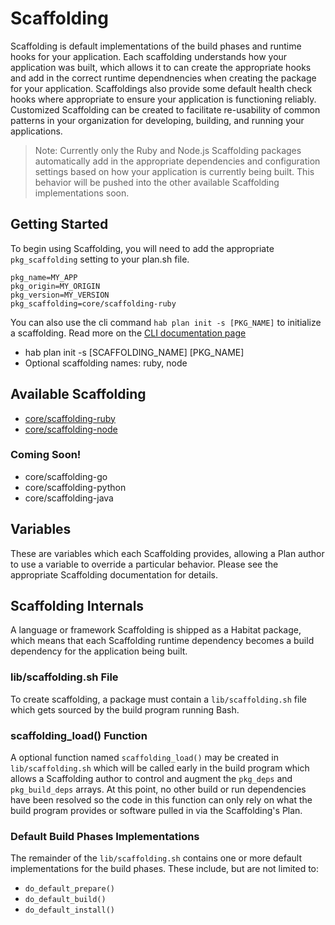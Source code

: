 # Scaffolding

Scaffolding is default implementations of the build phases and runtime hooks for your application. Each scaffolding understands how your application was built, which allows it to can create the appropriate hooks and add in the correct runtime dependnencies when creating the package for your application. Scaffoldings also provide some default health check hooks where appropriate to ensure your application is functioning reliably. Customized Scaffolding can be created to facilitate re-usability of common patterns in your organization for developing, building, and running your applications.

> Note: Currently only the Ruby and Node.js Scaffolding packages automatically add in the appropriate dependencies and configuration settings based on how your application is currently being built. This behavior will be pushed into the other available Scaffolding implementations soon.

## Getting Started

To begin using Scaffolding, you will need to add the appropriate `pkg_scaffolding` setting to your plan.sh file.

    pkg_name=MY_APP
    pkg_origin=MY_ORIGIN
    pkg_version=MY_VERSION
    pkg_scaffolding=core/scaffolding-ruby

You can also use the cli command `hab plan init -s [PKG_NAME]` to initialize a scaffolding. Read more on the [CLI documentation page](/docs/reference/cli-docs/)
* hab plan init -s [SCAFFOLDING_NAME] [PKG_NAME] 
* Optional scaffolding names: ruby, node


## Available Scaffolding

* [core/scaffolding-ruby](https://github.com/habitat-sh/core-plans/blob/master/scaffolding-ruby/)
* [core/scaffolding-node](https://github.com/habitat-sh/core-plans/tree/master/scaffolding-node)

### Coming Soon!

* core/scaffolding-go
* core/scaffolding-python
* core/scaffolding-java

## Variables

These are variables which each Scaffolding provides, allowing a Plan author to use a variable to override a particular behavior.  Please see the appropriate Scaffolding documentation for details.

## Scaffolding Internals

A language or framework Scaffolding is shipped as a Habitat package, which means that each Scaffolding runtime dependency becomes a build dependency for the application being built.

### lib/scaffolding.sh File

To create scaffolding, a package must contain a `lib/scaffolding.sh` file which gets sourced by the build program running Bash.

### scaffolding_load() Function

A optional function named `scaffolding_load()` may be created in `lib/scaffolding.sh` which will be called early in the build program which allows a Scaffolding author to control and augment the `pkg_deps` and `pkg_build_deps` arrays. At this point, no other build or run dependencies have been resolved so the code in this function can only rely on what the build program provides or software pulled in via the Scaffolding's Plan.

### Default Build Phases Implementations

The remainder of the `lib/scaffolding.sh` contains one or more default implementations for the build phases. These include, but are not limited to:

* `do_default_prepare()`
* `do_default_build()`
* `do_default_install()`
